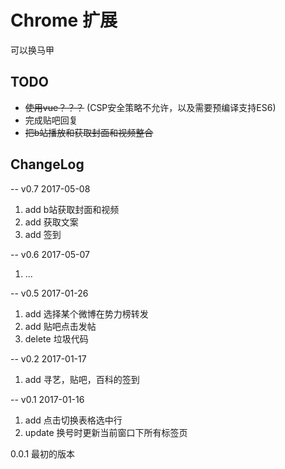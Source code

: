# Chrome 扩展  
可以换马甲


## TODO
* ~~使用vue？？？~~ (CSP安全策略不允许，以及需要预编译支持ES6)
* 完成贴吧回复
* ~~把b站播放和获取封面和视频整合~~

##  ChangeLog
-- v0.7 2017-05-08
1. add b站获取封面和视频
2. add 获取文案
3. add 签到

-- v0.6 2017-05-07
1. ...

-- v0.5 2017-01-26
1. add 选择某个微博在势力榜转发
2. add 贴吧点击发帖
3. delete 垃圾代码

-- v0.2 2017-01-17  
1. add 寻艺，贴吧，百科的签到

-- v0.1 2017-01-16
1. add 点击切换表格选中行
2. update 换号时更新当前窗口下所有标签页

0.0.1 最初的版本